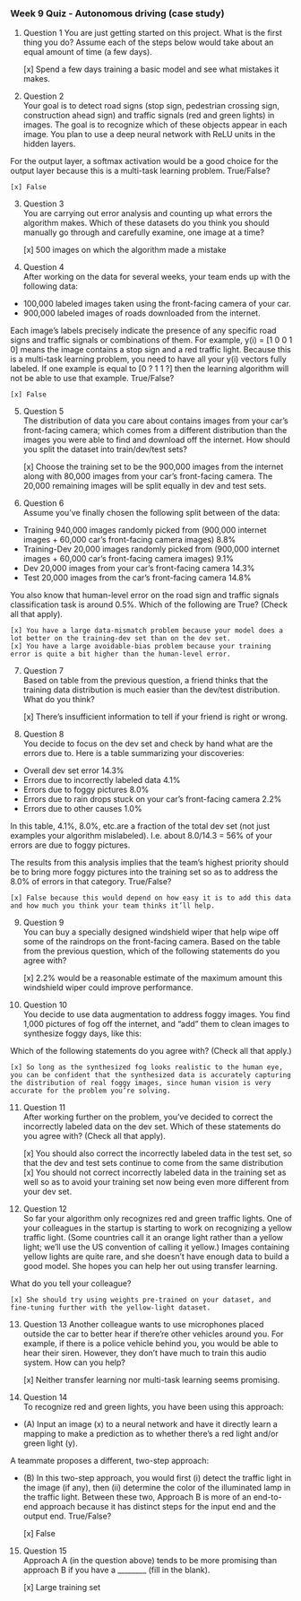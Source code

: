 ### Week 9 Quiz - Autonomous driving (case study)

1. Question 1
You are just getting started on this project. What is the first thing you do? Assume each of the steps below would take about an equal amount of time (a few days).

    [x] Spend a few days training a basic model and see what mistakes it makes.

2. Question 2    
Your goal is to detect road signs (stop sign, pedestrian crossing sign, construction ahead sign) and traffic signals (red and green lights) in images. The goal is to recognize which of these objects appear in each image. You plan to use a deep neural network with ReLU units in the hidden layers.

For the output layer, a softmax activation would be a good choice for the output layer because this is a multi-task learning problem. True/False?
    
    [x] False
    
3. Question 3    
You are carrying out error analysis and counting up what errors the algorithm makes. Which of these datasets do you think you should manually go through and carefully examine, one image at a time?

    [x] 500 images on which the algorithm made a mistake

4. Question 4    
After working on the data for several weeks, your team ends up with the following data:

- 100,000 labeled images taken using the front-facing camera of your car.
- 900,000 labeled images of roads downloaded from the internet.

Each image’s labels precisely indicate the presence of any specific road signs and traffic signals or combinations of them. For example, y(i) = [1 0 0 1 0] means the image contains a stop sign and a red traffic light.
Because this is a multi-task learning problem, you need to have all your y(i) vectors fully labeled. If one example is equal to [0 ? 1 1 ?] then the learning algorithm will not be able to use that example. True/False?

    [x] False

5. Question 5    
The distribution of data you care about contains images from your car’s front-facing camera; which comes from a different distribution than the images you were able to find and download off the internet. How should you split the dataset into train/dev/test sets?

    [x] Choose the training set to be the 900,000 images from the internet along with 80,000 images from your car’s front-facing camera. The 20,000 remaining images will be split equally in dev and test sets.
    
6. Question 6    
Assume you’ve finally chosen the following split between of the data:

- Training	940,000 images randomly picked from (900,000 internet images + 60,000 car’s front-facing camera images)	8.8%
- Training-Dev	20,000 images randomly picked from (900,000 internet images + 60,000 car’s front-facing camera images)	9.1%
- Dev	20,000 images from your car’s front-facing camera	14.3%
- Test	20,000 images from the car’s front-facing camera	14.8%

You also know that human-level error on the road sign and traffic signals classification task is around 0.5%. Which of the following are True? (Check all that apply).
    
    [x] You have a large data-mismatch problem because your model does a lot better on the training-dev set than on the dev set.
    [x] You have a large avoidable-bias problem because your training error is quite a bit higher than the human-level error.
    
7. Question 7    
Based on table from the previous question, a friend thinks that the training data distribution is much easier than the dev/test distribution. What do you think?

    [x] There’s insufficient information to tell if your friend is right or wrong.
    
8. Question 8    
You decide to focus on the dev set and check by hand what are the errors due to. Here is a table summarizing your discoveries:

- Overall dev set error	14.3%
- Errors due to incorrectly labeled data	4.1%
- Errors due to foggy pictures	8.0%
- Errors due to rain drops stuck on your car’s front-facing camera	2.2%
- Errors due to other causes	1.0%

In this table, 4.1%, 8.0%, etc.are a fraction of the total dev set (not just examples your algorithm mislabeled). I.e. about 8.0/14.3 = 56% of your errors are due to foggy pictures.

The results from this analysis implies that the team’s highest priority should be to bring more foggy pictures into the training set so as to address the 8.0% of errors in that category. True/False?
    
    [x] False because this would depend on how easy it is to add this data and how much you think your team thinks it’ll help.
   
9. Question 9    
You can buy a specially designed windshield wiper that help wipe off some of the raindrops on the front-facing camera. Based on the table from the previous question, which of the following statements do you agree with?

    [x] 2.2% would be a reasonable estimate of the maximum amount this windshield wiper could improve performance.

10. Question 10    
You decide to use data augmentation to address foggy images. You find 1,000 pictures of fog off the internet, and “add” them to clean images to synthesize foggy days, like this:

Which of the following statements do you agree with? (Check all that apply.)
    
    [x] So long as the synthesized fog looks realistic to the human eye, you can be confident that the synthesized data is accurately capturing the distribution of real foggy images, since human vision is very accurate for the problem you’re solving.

11. Question 11    
After working further on the problem, you’ve decided to correct the incorrectly labeled data on the dev set. Which of these statements do you agree with? (Check all that apply).
    
    [x] You should also correct the incorrectly labeled data in the test set, so that the dev and test sets continue to come from the same distribution
    [x] You should not correct incorrectly labeled data in the training set as well so as to avoid your training set now being even more different from your dev set.
    
12. Question 12    
So far your algorithm only recognizes red and green traffic lights. One of your colleagues in the startup is starting to work on recognizing a yellow traffic light. (Some countries call it an orange light rather than a yellow light; we’ll use the US convention of calling it yellow.) Images containing yellow lights are quite rare, and she doesn’t have enough data to build a good model. She hopes you can help her out using transfer learning.

What do you tell your colleague?
    
    [x] She should try using weights pre-trained on your dataset, and fine-tuning further with the yellow-light dataset.

13. Question 13
Another colleague wants to use microphones placed outside the car to better hear if there’re other vehicles around you. For example, if there is a police vehicle behind you, you would be able to hear their siren. However, they don’t have much to train this audio system. How can you help?

    [x] Neither transfer learning nor multi-task learning seems promising.
    
14. Question 14    
To recognize red and green lights, you have been using this approach:

- (A) Input an image (x) to a neural network and have it directly learn a mapping to make a prediction as to whether there’s a red light and/or green light (y).

A teammate proposes a different, two-step approach:

- (B) In this two-step approach, you would first (i) detect the traffic light in the image (if any), then (ii) determine the color of the illuminated lamp in the traffic light.
Between these two, Approach B is more of an end-to-end approach because it has distinct steps for the input end and the output end. True/False?

    [x] False
    
15. Question 15    
Approach A (in the question above) tends to be more promising than approach B if you have a ________ (fill in the blank).

    [x] Large training set

